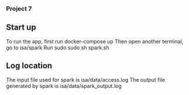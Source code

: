 ### Project 7 

## Start up
To run the app, first run docker-compose up
Then open another terminal, go to isa/spark
Run sudo sudo sh spark.sh

## Log location
The input file used for spark is isa/data/access.log
The output file generated by spark is isa/data/spark_output.log


